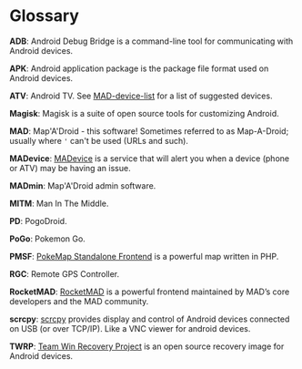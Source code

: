 # Glossary

**ADB**: Android Debug Bridge is a command-line tool for communicating with Android devices.

**APK**: Android application package is the package file format used on Android devices.

**ATV**: Android TV. See [MAD-device-list](https://github.com/Map-A-Droid/MAD-device-list) for a list of suggested devices.

**Magisk**: Magisk is a suite of open source tools for customizing Android.

**MAD**: Map'A'Droid - this software! Sometimes referred to as Map-A-Droid; usually where `'` can't be used (URLs and such).

**MADevice**: [MADevice](https://github.com/georgeherby/MADevice) is a service that will alert you when a device (phone or ATV) may be having an issue.

**MADmin**: Map'A'Droid admin software.

**MITM**: Man In The Middle.

**PD**: PogoDroid.

**PoGo**: Pokemon Go.

**PMSF**: [PokeMap Standalone Frontend](https://github.com/pmsf/PMSF) is a powerful map written in PHP.

**RGC**: Remote GPS Controller.

**RocketMAD**: [RocketMAD](https://github.com/cecpk/Rocketmad) is a powerful frontend maintained by MAD’s core developers and the MAD community. 

**scrcpy**: [scrcpy](https://github.com/Genymobile/scrcpy) provides display and control of Android devices connected on USB (or over TCP/IP). Like a VNC viewer for android devices.

**TWRP**: [Team Win Recovery Project](https://twrp.me/) is an open source recovery image for Android devices.
